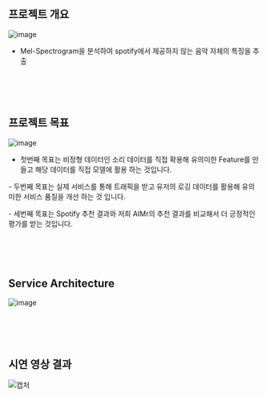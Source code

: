 ## 프로젝트 개요
![image](https://user-images.githubusercontent.com/53855943/217695640-d8089f02-37ae-4f24-b43a-fb32a2bf87f1.png)

- Mel-Spectrogram을 분석하여 spotify에서 제공하지 않는 음악 자체의 특징을 추출
<br/><br/><br/><br/><br/>

## 프로젝트 목표
![image](https://user-images.githubusercontent.com/53855943/217695912-dfaa1b7c-b699-425d-8de8-4d04b6c7631d.png)
- 첫번째 목표는 비정형 데이터인 소리 데이터를 직접 확용해 유의미한 Feature를 만들고 해당 데이터를 직접 모델에 활용 하는 것입니다.

- 두번째 목표는 실제 서비스를 통해 트래픽을 받고 유저의 로깅 데이터를 활용해 유의미한 서비스 품질을 개선 하는 것 입니다.

- 세번째 목표는 Spotify 추천 결과와 저희 AIMr의 추천 결과를 비교해서 더 긍정적인 평가를 받는 것입니다.
<br/><br/><br/><br/><br/>


## Service Architecture
![image](https://user-images.githubusercontent.com/53855943/217695888-205f7172-3e2a-4c05-b641-92ae35ade10a.png)
<br/><br/><br/><br/><br/>


## 시연 영상 결과
![캡처](https://user-images.githubusercontent.com/53855943/217696042-e76ecb54-f855-438c-a53b-f5636dec4846.PNG)
